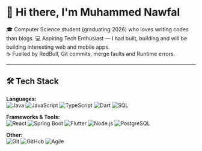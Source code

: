 # 👋 Hi there, I'm Muhammed Nawfal 

🎓 Computer Science student (graduating 2026) who loves writing codes than blogs.
💻 Aspiring Tech Enthusiast — I had built, building and will be building interesting web and mobile apps.  
☕ Fuelled by RedBull, Git commits, merge faults and Runtime errors. 

---

## 🛠 Tech Stack  

**Languages:**  
![Java](https://img.shields.io/badge/Java-007396?style=flat&logo=java&logoColor=white) 
![JavaScript](https://img.shields.io/badge/JavaScript-F7DF1E?style=flat&logo=javascript&logoColor=black) 
![TypeScript](https://img.shields.io/badge/TypeScript-3178C6?style=flat&logo=typescript&logoColor=white) 
![Dart](https://img.shields.io/badge/Dart-0175C2?style=flat&logo=dart&logoColor=white) 
![SQL](https://img.shields.io/badge/SQL-336791?style=flat&logo=postgresql&logoColor=white)  

**Frameworks & Tools:**  
![React](https://img.shields.io/badge/React-20232A?style=flat&logo=react&logoColor=61DAFB) 
![Spring Boot](https://img.shields.io/badge/SpringBoot-6DB33F?style=flat&logo=springboot&logoColor=white) 
![Flutter](https://img.shields.io/badge/Flutter-02569B?style=flat&logo=flutter&logoColor=white) 
![Node.js](https://img.shields.io/badge/Node.js-43853D?style=flat&logo=node.js&logoColor=white) 
![PostgreSQL](https://img.shields.io/badge/PostgreSQL-316192?style=flat&logo=postgresql&logoColor=white)  

**Other:**  
![Git](https://img.shields.io/badge/Git-F05032?style=flat&logo=git&logoColor=white) 
![GitHub](https://img.shields.io/badge/GitHub-181717?style=flat&logo=github&logoColor=white) 
![Agile](https://img.shields.io/badge/Agile-2496ED?style=flat&logo=scrumalliance&logoColor=white)  


<!--
**Muhammed-Nawfal/Muhammed-Nawfal** is a ✨ _special_ ✨ repository because its `README.md` (this file) appears on your GitHub profile.

Here are some ideas to get you started:

- 🔭 I’m currently working on ...
- 🌱 I’m currently learning ...
- 👯 I’m looking to collaborate on ...
- 🤔 I’m looking for help with ...
- 💬 Ask me about ...
- 📫 How to reach me: ...
- 😄 Pronouns: ...
- ⚡ Fun fact: ...
-->
